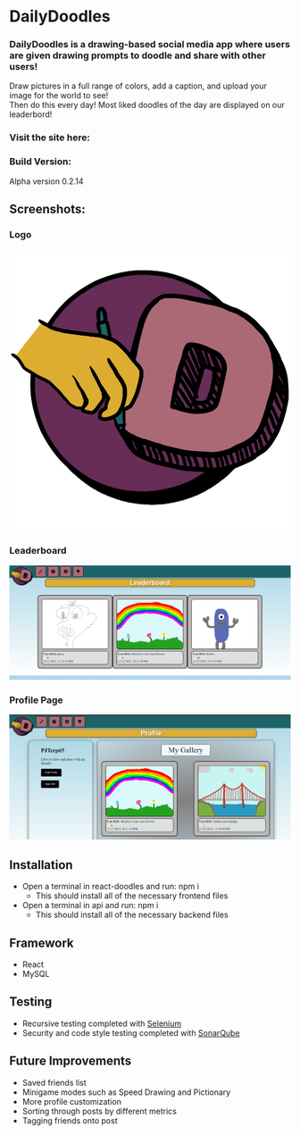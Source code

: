 # DailyDoodles
### DailyDoodles is a drawing-based social media app where users are given drawing prompts to doodle and share with other users!
Draw pictures in a full range of colors, add a caption, and upload your image for the world to see!\
Then do this every day! Most liked doodles of the day are displayed on our leaderbord!
### Visit the site here:
### Build Version:
Alpha version 0.2.14
## Screenshots:
### Logo
![alt text](Logo.png "DD Logo")
### Leaderboard
![alt text](SSofLeaderboard.png "Leaderboard Page")
### Profile Page
![alt text](SSofProfile.png "Profile Page")
## Installation
* Open a terminal in react-doodles and run: npm i
  * This should install all of the necessary frontend files
* Open a terminal in api and run: npm i
  * This should install all of the necessary backend files

## Framework
* React
* MySQL

## Testing
* Recursive testing completed with [Selenium](https://www.selenium.dev/)
* Security and code style testing completed with [SonarQube](https://www.sonarqube.org/)

## Future Improvements
* Saved friends list
* Minigame modes such as Speed Drawing and Pictionary
* More profile customization
* Sorting through posts by different metrics
* Tagging friends onto post


